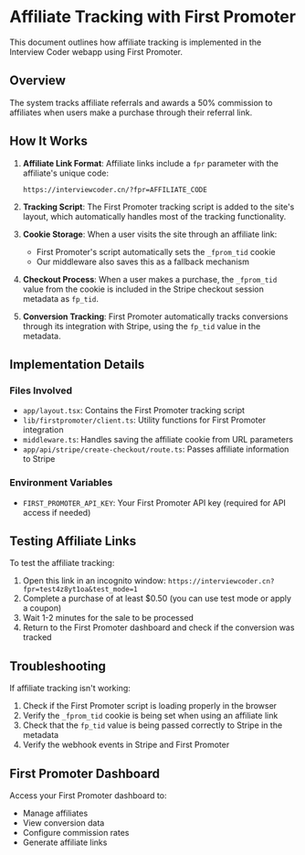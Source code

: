 # Affiliate Tracking with First Promoter

This document outlines how affiliate tracking is implemented in the Interview Coder webapp using First Promoter.

## Overview

The system tracks affiliate referrals and awards a 50% commission to affiliates when users make a purchase through their referral link.

## How It Works

1. **Affiliate Link Format**: Affiliate links include a `fpr` parameter with the affiliate's unique code:
   ```
   https://interviewcoder.cn/?fpr=AFFILIATE_CODE
   ```

2. **Tracking Script**: The First Promoter tracking script is added to the site's layout, which automatically handles most of the tracking functionality.

3. **Cookie Storage**: When a user visits the site through an affiliate link:
   - First Promoter's script automatically sets the `_fprom_tid` cookie
   - Our middleware also saves this as a fallback mechanism

4. **Checkout Process**: When a user makes a purchase, the `_fprom_tid` value from the cookie is included in the Stripe checkout session metadata as `fp_tid`.

5. **Conversion Tracking**: First Promoter automatically tracks conversions through its integration with Stripe, using the `fp_tid` value in the metadata.

## Implementation Details

### Files Involved

- `app/layout.tsx`: Contains the First Promoter tracking script
- `lib/firstpromoter/client.ts`: Utility functions for First Promoter integration
- `middleware.ts`: Handles saving the affiliate cookie from URL parameters
- `app/api/stripe/create-checkout/route.ts`: Passes affiliate information to Stripe

### Environment Variables

- `FIRST_PROMOTER_API_KEY`: Your First Promoter API key (required for API access if needed)

## Testing Affiliate Links

To test the affiliate tracking:

1. Open this link in an incognito window: `https://interviewcoder.cn?fpr=test4z8yt1oa&test_mode=1`
2. Complete a purchase of at least $0.50 (you can use test mode or apply a coupon)
3. Wait 1-2 minutes for the sale to be processed
4. Return to the First Promoter dashboard and check if the conversion was tracked

## Troubleshooting

If affiliate tracking isn't working:

1. Check if the First Promoter script is loading properly in the browser
2. Verify the `_fprom_tid` cookie is being set when using an affiliate link
3. Check that the `fp_tid` value is being passed correctly to Stripe in the metadata
4. Verify the webhook events in Stripe and First Promoter

## First Promoter Dashboard

Access your First Promoter dashboard to:
- Manage affiliates
- View conversion data
- Configure commission rates
- Generate affiliate links 